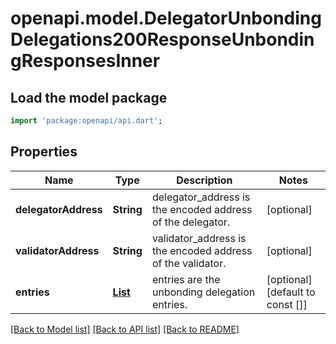 # openapi.model.DelegatorUnbondingDelegations200ResponseUnbondingResponsesInner

## Load the model package
```dart
import 'package:openapi/api.dart';
```

## Properties
Name | Type | Description | Notes
------------ | ------------- | ------------- | -------------
**delegatorAddress** | **String** | delegator_address is the encoded address of the delegator. | [optional] 
**validatorAddress** | **String** | validator_address is the encoded address of the validator. | [optional] 
**entries** | [**List<DelegatorUnbondingDelegations200ResponseUnbondingResponsesInnerEntriesInner>**](DelegatorUnbondingDelegations200ResponseUnbondingResponsesInnerEntriesInner.md) | entries are the unbonding delegation entries. | [optional] [default to const []]

[[Back to Model list]](../README.md#documentation-for-models) [[Back to API list]](../README.md#documentation-for-api-endpoints) [[Back to README]](../README.md)


